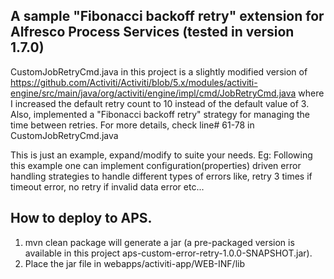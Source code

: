 ## A sample "Fibonacci backoff retry" extension for Alfresco Process Services (tested in version 1.7.0) 

CustomJobRetryCmd.java in this project is a slightly modified version of https://github.com/Activiti/Activiti/blob/5.x/modules/activiti-engine/src/main/java/org/activiti/engine/impl/cmd/JobRetryCmd.java where I increased the default retry count to 10 instead of the default value of 3. Also, implemented a "Fibonacci backoff retry" strategy for managing the time between retries. For more details, check line# 61-78 in CustomJobRetryCmd.java

This is just an example, expand/modify to suite your needs. Eg: Following this example one can implement configuration(properties) driven error handling strategies to handle different types of errors like, retry 3 times if timeout error, no retry if invalid data error etc... 

## How to deploy to APS.

1. mvn clean package will generate a jar (a pre-packaged version is available in this project aps-custom-error-retry-1.0.0-SNAPSHOT.jar).
2. Place the jar file in webapps/activiti-app/WEB-INF/lib

